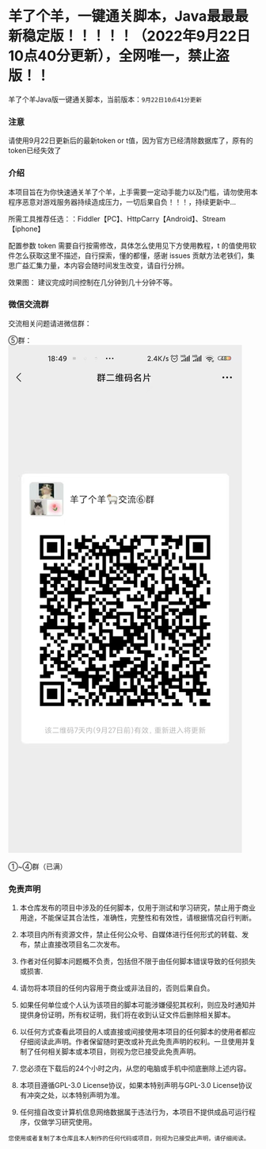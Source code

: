 # 羊了个羊，一键通关脚本，Java最最最新稳定版！！！！！（2022年9月22日10点40分更新），全网唯一，禁止盗版！！
羊了个羊Java版一键通关脚本，当前版本：`9月22日10点41分更新`

### 注意
请使用9月22日更新后的最新token or t值，因为官方已经清除数据库了，原有的token已经失效了

### 介绍

本项目旨在为你快速通关羊了个羊，上手需要一定动手能力以及门槛，请勿使用本程序恶意对游戏服务器持续造成压力，一切后果自负！！！，持续更新中...

所需工具推荐任选：：Fiddler【PC】、HttpCarry【Android】、Stream【iphone】

配置参数 token 需要自行按需修改，具体怎么使用见下方使用教程，t 的值使用软件怎么获取这里不描述，自行探索，懂的都懂，感谢 issues 贡献方法老铁们，集思广益汇集力量，本内容会随时间发生改变，请自行分辨。

效果图： 建议完成时间控制在几分钟到几十分钟不等。

### 微信交流群
交流相关问题请进微信群：

⑤群：![扫码进交流群](./weixin6.png)

①~④群（已满）

### 免责声明

1. 本仓库发布的项目中涉及的任何脚本，仅用于测试和学习研究，禁止用于商业用途，不能保证其合法性，准确性，完整性和有效性，请根据情况自行判断。

2. 本项目内所有资源文件，禁止任何公众号、自媒体进行任何形式的转载、发布，禁止直接改项目名二次发布。

3. 作者对任何脚本问题概不负责，包括但不限于由任何脚本错误导致的任何损失或损害.

4. 请勿将本项目的任何内容用于商业或非法目的，否则后果自负。

5. 如果任何单位或个人认为该项目的脚本可能涉嫌侵犯其权利，则应及时通知并提供身份证明，所有权证明，我们将在收到认证文件后删除相关脚本。

6. 以任何方式查看此项目的人或直接或间接使用本项目的任何脚本的使用者都应仔细阅读此声明。作者保留随时更改或补充此免责声明的权利。一旦使用并复制了任何相关脚本或本项目，则视为您已接受此免责声明。

7. 您必须在下载后的24个小时之内，从您的电脑或手机中彻底删除上述内容。

8. 本项目遵循GPL-3.0 License协议，如果本特别声明与GPL-3.0 License协议有冲突之处，以本特别声明为准。

9. 任何擅自改变计算机信息网络数据属于违法行为，本项目不提供成品可运行程序，仅做学习研究使用。

`您使用或者复制了本仓库且本人制作的任何代码或项目，则视为已接受此声明，请仔细阅读。`
